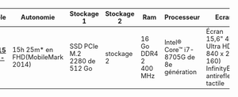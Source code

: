 <table style="margin-left: -21em;margin-right: -21em; font-size: 0.8rem">
  <thead>
    <tr>
      <th>Modèle</th>
      <th>Autonomie</th>
      <th>Stockage 1</th>
      <th>Stockage 2</th>
      <th>Ram</th>
      <th>Processeur</th>
      <th>Ecran</th>
      <th>Prix</th>
      <th>OS</th>
      <th>Carte graphique</th>
      <th>Port écran</th>
      <th>Thunderbolt</th>
      <th>Coupons</th>
    </tr>
  </thead>
  <tbody>
    <tr>
      <th>
        <a href="https://www.dell.com/fr-fr/shop/laptops/nouveau-syst%C3%A8me-2-en-1-15/spd/xps-15-9575-2-in-1-laptop">XPS 15 2-en-1</a>
      </th>
      <td>15h 25m* en FHD(MobileMark 2014)</td>
      <td>SSD PCIe M.2 2280 de 512 Go</td>
      <td>stockage 2</td>
      <td>16 Go DDR4 2 400 MHz</td>
      <td>Intel® Core™ i7-8705G de 8e génération</td>
      <td>Écran 15,6" 4K Ultra HD (3 840 x 2 160) InfinityEdge antireflet tactile</td>
      <td>mini : 1799,11 € TTC sans livraison</td>
      <td>Windows 10 Famille 64 bits</td>
      <td>Radeon™ RX Vega M GL avec 4 Go HBM2</td>
      <td>DisplayPort</td>
      <td>2x Thunderbolt 3 (4x PCI 3e génération)</td>
      <td>SAVE10 (10% fin 3 oct)</td>
    </tr>
  </tbody>
</table>
